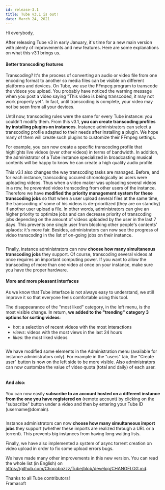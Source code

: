 ```yaml
---
id: release-3.1
title: Tube v3.1 is out!
date: March 24, 2021
---
```



<p>Hi everybody,</p>

<p>
  After releasing Tube v3 in early January, it's time for a new main version with plenty of improvements and new
  features. Here are some explanations on what this v3.1 brings us.
</p>

<h4>Better transcoding features</h4>

<p>Transcoding? It's the process of converting an audio or video file from one encoding format to another so
  media files can be visible on different platforms and devices. On Tube, we use the FFmpeg program to transcode the
  videos you upload. You probably have noticed the warning message when you post a video saying "This video is being
  transcoded, it may not work properly yet". In fact, until transcoding is complete, your video may not be seen from all
  your devices.</p>

<p>
  Until now, transcoding rules were the same for every Tube instance: you couldn't modify them. From this v3.1,
  <strong>you can create transcoding profiles by installing plugins on instances</strong>. Instance administrators can
  select a transcoding profile adapted to their needs after installing a plugin. We hope many of them will create such
  plugins to customize their FFmpeg settings.
</p>

<p>
  For example, you can now create a specific transcoding profile that highlights live videos (over other videos) in
  terms of bandwidth. In addition, the administrator of a Tube instance specialized in broadcasting musical contents
  will be happy to know he can create a high quality audio profile.
</p>

<p>
  This v3.1 also changes the way transcoding tasks are managed. Before, and for each instance, transcoding occured
  chronologically as users were uploading videos. Thus when a video maker was uploading several videos in a row, he
  prevented video transcoding from other users of the instance. Therefore we have <strong>modified the priority
    management system for these transcoding jobs</strong> so that when a user upload several files at the same time, the
  transcoding of some of his videos is de-prioritized (they are on standby) if another user upload a file. In other
  words, administrators can give an higher priority to optimize jobs and can decrease priority of transcoding jobs
  depending on the amount of videos uploaded by the user in the last 7 days. This prevents one single user from blocking
  other people's contents' uplaods: it's more fair. Besides, administrators can now see the progress of video
  transcoding in the list of on-going jobs on their instance.
</p>

<figure>
  <img loading="lazy" src="/img/news/release-3.1/en/jobs.png" alt="">
</figure>

<p>
  Finally, instance administrators can now <strong>choose how many simultaneous transcoding jobs</strong> they support.
  Of course, transcoding several videos at once requires an important computing power. If you want to allow the
  transcoding of more than one video at once on your instance, make sure you have the proper hardware.
</p>

<h4>More and more pleasant interfaces</h4>

<p>
  As we know that Tube interface is not always easy to understand, we still improve it so that everyone feels
  comfortable using this tool.
</p>

<p>
  The disappearance of the "most liked" category, in the left menu, is the most visible change. In return, <strong>we
    added to the "trending" category 3 options for sorting videos</strong>:
</p>

<ul>
  <li><em>hot</em>: a selection of recent videos with the most interactions</li>
  <li><em>views</em>: videos with the most views in the last 24 hours</li>
  <li><em>likes</em>: the most liked videos</li>
</ul>

<figure>
  <img loading="lazy" src="/img/news/release-3.1/en/trending.png" alt="">
</figure>

<p>
  We have modified some elements in the Administration menu (available for instance administrators only). For example in
  the "users" tab, the "Create user" button is now on the left side to be more visible. Also administrators can now
  customize the value of video quota (total and daily) of each user.
</p>

<figure>
  <img loading="lazy" src="/img/news/release-3.1/en/quota.png" alt="">
</figure>

<h4>And also:</h4>

<p>
  You can now easily <strong>subscribe to an account hosted on a different instance from the one you have registered
    on</strong> (remote account) by clicking on the "subscribe" button under a video and then by entering your Tube
  ID (username@domain).
</p>

<figure>
  <img loading="lazy" src="/img/news/release-3.1/en/subscribe.png" alt="">
</figure>

<p>
  Instance administrators can now <strong>choose how many simultaneous import jobs</strong> they support (whether these
  imports are realized through a URL or a torrent). This prevents big instances from having long waiting lists.
</p>

<p>
  Finally, we have also implemented a system of async torrent creation on video upload in order to fix some upload
  errors bugs.
</p>

<p>
  We have made many other improvements in this new version. You can read the whole list (in English) on <a
    target="_blank"
    href="https://github.com/Chocobozzz/Tube/blob/develop/CHANGELOG.md">https://github.com/Chocobozzz/Tube/blob/develop/CHANGELOG.md</a>.
</p>

<p>
  <translate>Thanks to all Tube contributors!</translate>
  <br />
  Framasoft
</p>
